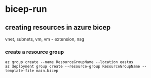 # bicep-run

## creating resources in azure bicep
vnet, subnets, vm, vm - extension, nsg

### create a resource group

```azcli
az group create --name ResourceGroupName --location eastus
az deployment group create --resource-group ResourceGroupName --template-file main.bicep
```
